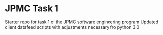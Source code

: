 # JPMC Task 1
Starter repo for task 1 of the JPMC software engineering program
Updated client datafeed scripts with adjustments necessary fro python 3.0
